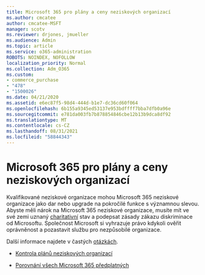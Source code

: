 ```yaml
---
title: Microsoft 365 pro plány a ceny neziskových organizací
ms.author: cmcatee
author: cmcatee-MSFT
manager: scotv
ms.reviewer: drjones, jmueller
ms.audience: Admin
ms.topic: article
ms.service: o365-administration
ROBOTS: NOINDEX, NOFOLLOW
localization_priority: Normal
ms.collection: Adm_O365
ms.custom:
- commerce_purchase
- "478"
- "1500026"
ms.date: 04/21/2020
ms.assetid: e6ec87f5-98d4-444d-b1e7-dc36cd60f064
ms.openlocfilehash: 6b155a9345ed53137e953bdffff7bba7dfb0a96e
ms.sourcegitcommit: e781da003fb7b878854846cbe12b13b9dca8df92
ms.translationtype: MT
ms.contentlocale: cs-CZ
ms.lasthandoff: 08/31/2021
ms.locfileid: "58844343"
---
```

# <a name="microsoft-365-for-nonprofit-plans-and-pricing"></a>Microsoft 365 pro plány a ceny neziskových organizací

Kvalifikované neziskové organizace mohou Microsoft 365 neziskové organizace jako dar nebo upgrade na pokročilé funkce s významnou slevou. Abyste měli nárok na Microsoft 365 neziskové organizace, musíte mít ve své zemi uznaný [charitativní](https://go.microsoft.com/fwlink/p/?LinkID=330253) stav a podepsat zásady zákazu diskriminace od Microsoftu. Společnost Microsoft si vyhrazuje právo kdykoli ověřit oprávněnost a pozastavit službu pro nezpůsobilé organizace.
  
Další informace najdete v častých [otázkách](https://products.office.com/nonprofit/office-365-nonprofit).
  
- [Kontrola plánů neziskových organizací](https://products.office.com/nonprofit/office-365-nonprofit-plans-and-pricing?tab=1)

- [Porovnání všech Microsoft 365 předplatných](https://products.office.com/business/compare-more-office-365-for-business-plans)